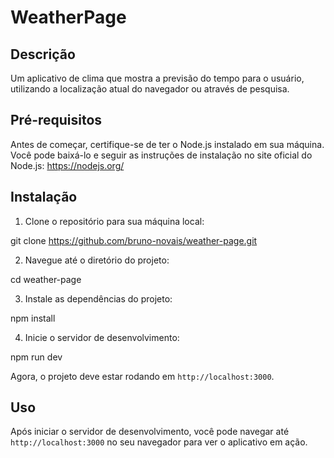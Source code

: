 # WeatherPage

## Descrição

Um aplicativo de clima que mostra a previsão do tempo para o usuário, utilizando a localização atual do navegador ou através de pesquisa.

## Pré-requisitos

Antes de começar, certifique-se de ter o Node.js instalado em sua máquina. Você pode baixá-lo e seguir as instruções de instalação no site oficial do Node.js: https://nodejs.org/

## Instalação

1. Clone o repositório para sua máquina local:

git clone https://github.com/bruno-novais/weather-page.git

2. Navegue até o diretório do projeto:

cd weather-page

3. Instale as dependências do projeto:

npm install

4. Inicie o servidor de desenvolvimento:

npm run dev

Agora, o projeto deve estar rodando em `http://localhost:3000`.

## Uso

Após iniciar o servidor de desenvolvimento, você pode navegar até `http://localhost:3000` no seu navegador para ver o aplicativo em ação.
